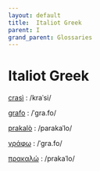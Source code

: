 ```yaml
---
layout: default
title:  Italiot Greek
parent: I
grand_parent: Glossaries
---
```


# Italiot Greek


[crasì](https://en.wiktionary.org/wiki/?curid=6408573)
: /kraˈsi/

[grafo](https://en.wiktionary.org/wiki/?curid=816966)
: /ˈɡra.fo/

[prakalò](https://en.wiktionary.org/wiki/?curid=6406265)
: /parakaˈlo/

[γράφω](https://en.wiktionary.org/wiki/?curid=238380)
: /ˈɡra.fo/

[πρακαλώ](https://en.wiktionary.org/wiki/?curid=6402756)
: /prakaˈlo/

